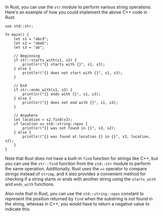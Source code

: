 In Rust, you can use the `str` module to perform various string operations. Here's an example of how you could implement the above C++ code in Rust:
```
use std::str;

fn main() {
    let s1 = "abcd";
    let s2 = "abab";
    let s3 = "ab";

    // Beginning
    if str::starts_with(s1, s3) {
        println!("{} starts with {}", s1, s3);
    } else {
        println!("{} does not start with {}", s1, s3);
    }

    // End
    if str::ends_with(s1, s3) {
        println!("{} ends with {}", s1, s3);
    } else {
        println!("{} does not end with {}", s1, s3);
    }

    // Anywhere
    let location = s2.find(s3);
    if location == std::string::npos {
        println!("{} was not found in {}", s3, s2);
    } else {
        println!("{} was found at location {} in {}", s3, location, s2);
    }
}
```
Note that Rust does not have a built-in `find` function for strings like C++, but you can use the `str::find` function from the `std::str` module to perform the same operation. Additionally, Rust uses the `==` operator to compare strings instead of `strcmp`, and it also provides a convenient method for checking if a string starts or ends with another string using the `starts_with` and `ends_with` functions.

Also note that in Rust, you can use the `std::string::npos` constant to represent the position returned by `find` when the substring is not found in the string, whereas in C++, you would have to return a negative value to indicate this.
